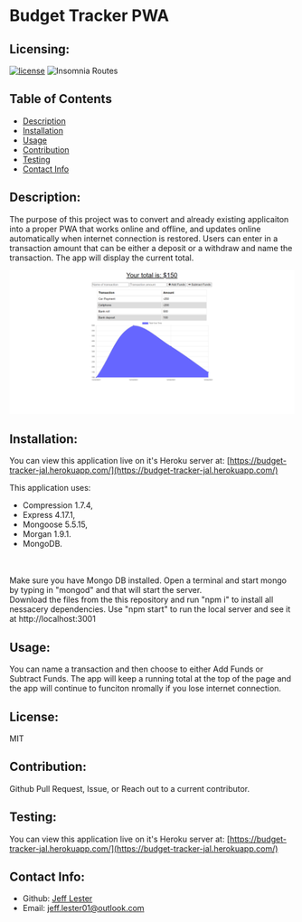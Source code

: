 # Budget Tracker PWA 

## Licensing:

[![license](https://img.shields.io/badge/license-MIT-blue)](https://shields.io)
![Insomnia Routes](./img/pic1.jpg)

## Table of Contents

- [Description](#description)
- [Installation](#installation)
- [Usage](#usage)
- [Contribution](#contribution)
- [Testing](#testing)
- [Contact Info](#contact-info)

## Description:

The purpose of this project was to convert and already existing applicaiton into a proper PWA that works online and offline, and updates online automatically when internet connection is restored. Users can enter in a transaction amount that can be either a deposit or a withdraw and name the transaction. The app will display the current total.

![Budget Tracker app in aciton](./img/img1.png)


## Installation:
You can view this application live on it's Heroku server at: [https://budget-tracker-jal.herokuapp.com/](https://budget-tracker-jal.herokuapp.com/)



This application uses:
-  Compression 1.7.4,
-  Express 4.17.1,
-  Mongoose 5.5.15,
-  Morgan 1.9.1. 
-  MongoDB.
<br />
  <br />
  Make sure you have Mongo DB installed. Open a terminal and start mongo by typing in "mongod" and that will start the server.
  <br />
Download the files from the this repository and run "npm i" to install all nessacery dependencies. Use "npm start" to run the local server and see it at http://localhost:3001


## Usage:

You can name a transaction and then choose to either Add Funds or Subtract Funds. The app will keep a running total at the top of the page and the app will continue to funciton nromally if you lose internet connection.

## License:

MIT

## Contribution:

Github Pull Request, Issue, or Reach out to a current contributor.

## Testing:

You can view this application live on it's Heroku server at: [https://budget-tracker-jal.herokuapp.com/](https://budget-tracker-jal.herokuapp.com/)

## Contact Info:

- Github: [Jeff Lester](https://github.com/JeffGoji)
- Email: jeff.lester01@outlook.com
